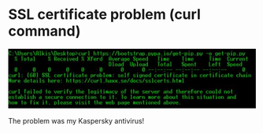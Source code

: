 # SSL certificate problem (curl command)

![CURL](images/curl.JPG)

The problem was my Kaspersky antivirus! 
